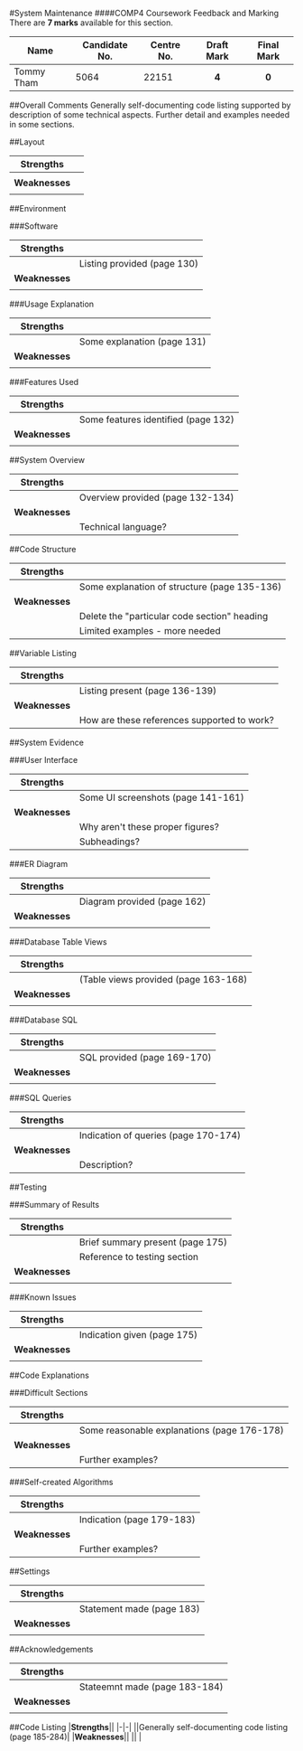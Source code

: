 #System Maintenance
####COMP4 Coursework Feedback and Marking
There are **7 marks** available for this section.

|Name|Candidate No.|Centre No.|Draft Mark|Final Mark|
|-|-|-|:-:|:-:|
|Tommy Tham|5064|22151|**4**|**0**|

##Overall Comments
Generally self-documenting code listing supported by description of some technical aspects. Further detail and examples needed in some sections.

##Layout

|**Strengths**||
|-|-|
|| |
|**Weaknesses**||
|| |

##Environment

###Software

|**Strengths**||
|-|-|
||Listing provided (page 130)|
|**Weaknesses**||
|| |

###Usage Explanation

|**Strengths**||
|-|-|
||Some explanation (page 131)|
|**Weaknesses**||
|| |

###Features Used

|**Strengths**||
|-|-|
||Some features identified (page 132)|
|**Weaknesses**||
|| |

##System Overview

|**Strengths**||
|-|-|
||Overview provided (page 132-134)|
|**Weaknesses**||
||Technical language?|

##Code Structure

|**Strengths**||
|-|-|
||Some explanation of structure (page 135-136)|
|**Weaknesses**||
||Delete the "particular code section" heading|
||Limited examples - more needed|

##Variable Listing

|**Strengths**||
|-|-|
||Listing present (page 136-139)|
|**Weaknesses**||
||How are these references supported to work?|

##System Evidence

###User Interface

|**Strengths**||
|-|-|
||Some UI screenshots (page 141-161)|
|**Weaknesses**||
||Why aren't these proper figures?|
||Subheadings?|

###ER Diagram

|**Strengths**||
|-|-|
||Diagram provided (page 162)|
|**Weaknesses**||
|| |

###Database Table Views

|**Strengths**||
|-|-|
||(Table views provided (page 163-168)|
|**Weaknesses**||
|| |

###Database SQL

|**Strengths**||
|-|-|
||SQL provided (page 169-170)|
|**Weaknesses**||
|| |

###SQL Queries

|**Strengths**||
|-|-|
||Indication of queries (page 170-174)|
|**Weaknesses**||
||Description?|

##Testing

###Summary of Results

|**Strengths**||
|-|-|
||Brief summary present (page 175)|
||Reference to testing section|
|**Weaknesses**||
|| |

###Known Issues

|**Strengths**||
|-|-|
||Indication given (page 175)|
|**Weaknesses**||
|| |

##Code Explanations

###Difficult Sections

|**Strengths**||
|-|-|
||Some reasonable explanations (page 176-178)|
|**Weaknesses**||
||Further examples?|

###Self-created Algorithms

|**Strengths**||
|-|-|
||Indication (page 179-183)|
|**Weaknesses**||
||Further examples?|

##Settings

|**Strengths**||
|-|-|
||Statement made (page 183)|
|**Weaknesses**||
|| |

##Acknowledgements

|**Strengths**||
|-|-|
||Stateemnt made (page 183-184)|
|**Weaknesses**||
|| |

##Code Listing
|**Strengths**||
|-|-|
||Generally self-documenting code listing (page 185-284)|
|**Weaknesses**||
|| |